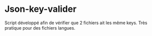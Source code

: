 # Json-key-valider
Script développé afin de vérifier que 2 fichiers ait les même keys. Très pratique pour des fichiers langues.
